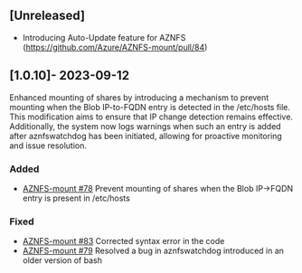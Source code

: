 ## [Unreleased]

- Introducing Auto-Update feature for AZNFS (https://github.com/Azure/AZNFS-mount/pull/84)

## [1.0.10]- 2023-09-12

Enhanced mounting of shares by introducing a mechanism to prevent mounting when the Blob IP-to-FQDN entry is detected in the /etc/hosts file. This modification aims to ensure that IP change detection remains effective. Additionally, the system now logs warnings when such an entry is added after aznfswatchdog has been initiated, allowing for proactive monitoring and issue resolution.

### Added
- [AZNFS-mount #78](https://github.com/Azure/AZNFS-mount/pull/78)
  Prevent mounting of shares when the Blob IP->FQDN entry is present in /etc/hosts

### Fixed
- [AZNFS-mount #83](https://github.com/Azure/AZNFS-mount/pull/83)
  Corrected syntax error in the code
- [AZNFS-mount #79](https://github.com/Azure/AZNFS-mount/pull/79)
  Resolved a bug in aznfswatchdog introduced in an older version of bash